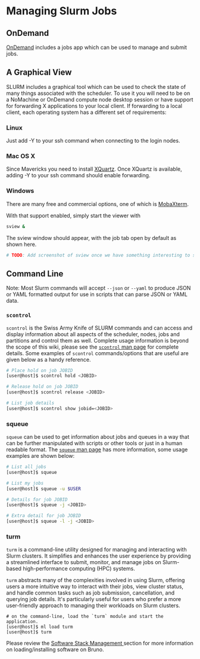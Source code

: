 # Managing Slurm Jobs

## OnDemand

[OnDemand](https://ondemand.czbiohub.org) includes a jobs app which can be used
to manage and submit jobs.

## A Graphical View

SLURM includes a graphical tool which can be used to check the state of many
things associated with the scheduler. To use it you will need to be on a
NoMachine or OnDemand compute node desktop session or have support for
forwarding X applications to your local client. If forwarding to a local
client, each operating system has a different set of requirements:

### Linux

Just add -Y to your ssh command when connecting to the login nodes.

### Mac OS X

Since Mavericks you need to install
[XQuartz](http://xquartz.macosforge.org/landing/). Once XQuartz is available,
adding -Y to your ssh command should enable forwarding.

### Windows

There are many free and commercial options, one of which is
[MobaXterm](https://mobaxterm.mobatek.net/). 

 With that support enabled, simply start the viewer with

```bash
sview &
```

The sview window should appear, with the job tab open by default as shown here.
```bash
# TODO: Add screenshot of sview once we have something interesting to see.
```

## Command Line 

Note: Most Slurm commands will accept `--json` or `--yaml` to produce JSON or
YAML formatted output for use in scripts that can parse JSON or YAML data.

### `scontrol`

`scontrol` is the Swiss Army Knife of SLURM commands and can access and display
information about all aspects of the scheduler, nodes, jobs and partitions and
control them as well. Complete usage information is beyond the scope of this
wiki, please see the [`scontrol` man page](http://slurm.schedmd.com/scontrol.html)
for complete details. Some examples of `scontrol` commands/options that are
useful are given below as a handy reference.

```bash
# Place hold on job JOBID
[user@host]$ scontrol hold <JOBID>

# Release hold on job JOBID
[user@host]$ scontrol release <JOBID>

# List job details
[user@host]$ scontrol show jobid=<JOBID>

```

### squeue

`squeue` can be used to get information about jobs and queues in a way that can
be further manipulated with scripts or other tools or just in a human readable
format. The [`squeue` man page](http://slurm.schedmd.com/squeue.html) has more
information, some usage examples are shown below:

```bash
# List all jobs
[user@host]$ squeue

# List my jobs
[user@host]$ squeue -u $USER

# Details for job JOBID
[user@host]$ squeue -j <JOBID>

# Extra detail for job JOBID
[user@host]$ squeue -l -j <JOBID>

```

### turm 

`turm` is a command-line utility designed for managing and interacting with Slurm clusters. It simplifies and enhances the user experience by providing a streamlined interface to submit, monitor, and manage jobs on Slurm-based high-performance computing (HPC) systems. 

`turm` abstracts many of the complexities involved in using Slurm, offering users a more intuitive way to interact with their jobs, view cluster status, and handle common tasks such as job submission, cancellation, and querying job details. It's particularly useful for users who prefer a more user-friendly approach to managing their workloads on Slurm clusters.

```
# on the command-line, load the `turm` module and start the application.
[user@host]$ ml load turm
[user@host]$ turm
```

Please review the [ Software Stack Management ](/3._Software_Stack_Management) section for more information on loading/installing software on Bruno. 
